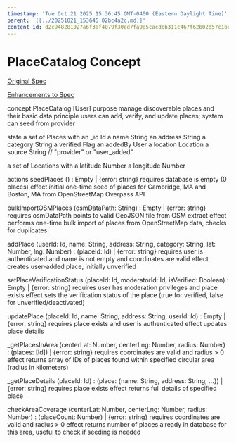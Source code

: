 ```yaml
---
timestamp: 'Tue Oct 21 2025 15:36:45 GMT-0400 (Eastern Daylight Time)'
parent: '[[../20251021_153645.02bc4a2c.md]]'
content_id: d2c948281027a6f3af4079f30ed7fa9e5cacdcb311c467f62b02d57c1bdf5a05
---
```


# PlaceCatalog Concept

[Original Spec](../../../context/design/concepts/PlaceCatalog/PlaceCatalog.md/steps/_.41cfdb5e.md)

[Enhancements to Spec](../../../context/design/brainstorming/questioning.md/steps/response.576021f1.md)

concept PlaceCatalog \[User]
purpose manage discoverable places and their basic data
principle users can add, verify, and update places; system can seed from provider

state
a set of Places with
an \_id Id
a name String
an address String
a category String
a verified Flag
an addedBy User
a location Location
a source String // "provider" or "user\_added"

a set of Locations with
a latitude Number
a longitude Number

actions
seedPlaces () : Empty | {error: string}
requires database is empty (0 places)
effect initial one-time seed of places for Cambridge, MA and Boston, MA from OpenStreetMap Overpass API

bulkImportOSMPlaces (osmDataPath: String) : Empty | {error: string}
requires osmDataPath points to valid GeoJSON file from OSM extract
effect performs one-time bulk import of places from OpenStreetMap data, checks for duplicates

addPlace (userId: Id, name: String, address: String, category: String, lat: Number, lng: Number) : (placeId: Id) | {error: string}
requires user is authenticated and name is not empty and coordinates are valid
effect creates user-added place, initially unverified

setPlaceVerificationStatus (placeId: Id, moderatorId: Id, isVerified: Boolean) : Empty | {error: string}
requires user has moderation privileges and place exists
effect sets the verification status of the place (true for verified, false for unverified/deactivated)

updatePlace (placeId: Id, name: String, address: String, userId: Id) : Empty | {error: string}
requires place exists and user is authenticated
effect updates place details

\_getPlacesInArea (centerLat: Number, centerLng: Number, radius: Number) : (places: \[Id]) | {error: string}
requires coordinates are valid and radius > 0
effect returns array of IDs of places found within specified circular area (radius in kilometers)

\_getPlaceDetails (placeId: Id) : (place: {name: String, address: String, ...}) | {error: string}
requires place exists
effect returns full details of specified place

checkAreaCoverage (centerLat: Number, centerLng: Number, radius: Number) : (placeCount: Number) | {error: string}
requires coordinates are valid and radius > 0
effect returns number of places already in database for this area, useful to check if seeding is needed
